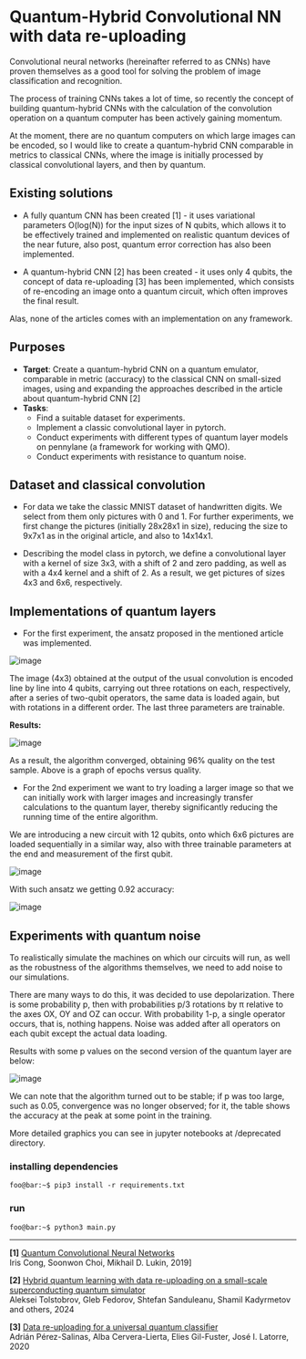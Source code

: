 # Quantum-Hybrid Convolutional NN with data re-uploading

Convolutional neural networks (hereinafter referred to as CNNs) have proven themselves as a good tool for solving the problem of image classification and recognition.

The process of training CNNs takes a lot of time, so recently the concept of building quantum-hybrid CNNs with the calculation of the convolution operation on a quantum computer has been actively gaining momentum.

At the moment, there are no quantum computers on which large images can be encoded, so I would like to create a quantum-hybrid CNN comparable in metrics to classical CNNs, where the image is initially processed by classical convolutional layers, and then by quantum.

## Existing solutions
- A fully quantum CNN has been created [1] - it uses variational parameters O(log(N)) for the input sizes of N qubits, which allows it to be effectively trained and implemented on realistic quantum devices of the near future, also post, quantum error correction has also been implemented.

- A quantum-hybrid CNN [2] has been created - it uses only 4 qubits, the concept of data re-uploading [3] has been implemented, which consists of re-encoding an image onto a quantum circuit, which often improves the final result.

Alas, none of the articles comes with an implementation on any framework.

## Purposes

- **Target**:
Create a quantum-hybrid CNN on a quantum emulator, comparable in metric (accuracy) to the classical CNN on small-sized images, using and expanding the approaches described in the article about quantum-hybrid CNN [2]
- **Tasks**:
    - Find a suitable dataset for experiments.
    - Implement a classic convolutional layer in pytorch.
    - Conduct experiments with different types of quantum layer models on pennylane (a framework for working with QMO).
    - Conduct experiments with resistance to quantum noise.

## Dataset and classical convolution
- For data we take the classic MNIST dataset of handwritten digits. We select from them only pictures with 0 and 1. For further experiments, we first change the pictures (initially 28x28x1 in size), reducing the size to 9x7x1 as in the original article, and also to 14x14x1.

- Describing the model class in pytorch, we define a convolutional layer with a kernel of size 3x3,
with a shift of 2 and zero padding, as well as with a 4x4 kernel and a shift of 2. As a result, we get pictures of sizes 4x3 and 6x6, respectively.

## Implementations of quantum layers
- For the first experiment, the ansatz proposed in the mentioned article was implemented.

![image](https://github.com/Nikait/qcnn_practice/assets/50284221/413cfa73-247f-4eee-af3c-eaceb02b188e)


The image (4x3) obtained at the output of the usual convolution is encoded line by line into 4 qubits, carrying out three rotations on each, respectively, after a series of two-qubit operators, the same data is loaded again, but with rotations in a different order. The last three parameters are trainable.

**Results:**

![image](https://github.com/Nikait/qcnn_practice/assets/50284221/9fde3601-0c14-40e9-a895-17edba53343f)


As a result, the algorithm converged, obtaining 96% quality on the test sample. Above is a graph of epochs versus quality.

- For the 2nd experiment we want to try loading a larger image so that we can initially work with larger images and increasingly transfer calculations to the quantum layer, thereby significantly reducing the running time of the entire algorithm.

We are introducing a new circuit with 12 qubits, onto which 6x6 pictures are loaded sequentially in a similar way, also with three trainable parameters at the end and measurement of the first qubit.

![image](https://github.com/Nikait/qcnn_practice/assets/50284221/75e931a5-265e-4842-8000-18cbd16b62b5)

With such ansatz we getting 0.92 accuracy:

![image](https://github.com/Nikait/qcnn_practice/assets/50284221/9e992cf2-e357-467c-b16a-a95fd92c27da)

## Experiments with quantum noise

To realistically simulate the machines on which our circuits will run, as well as the robustness of the algorithms themselves, we need to add noise to our simulations.

There are many ways to do this, it was decided to use depolarization. There is some probability p, then with probabilities p/3 rotations by π relative to the axes OX, OY and OZ can occur. With probability 1-p, a single operator occurs, that is, nothing happens. Noise was added after all operators on each qubit except the actual data loading.

Results with some p values on the second version of the quantum layer are below:

![image](https://github.com/Nikait/qcnn_practice/assets/50284221/fd50b8e2-ae87-40ca-9f1b-4bff463072eb)

We can note that the algorithm turned out to be stable; if p was too large, such as 0.05, convergence was no longer observed; for it, the table shows the accuracy at the peak at some point in the training.


More detailed graphics you can see in jupyter notebooks at /deprecated directory.


### installing dependencies
```console
foo@bar:~$ pip3 install -r requirements.txt
```
### run
```console
foo@bar:~$ python3 main.py
```

-----

**[1]** [Quantum Convolutional Neural Networks](https://arxiv.org/search/quant-ph?searchtype=author&query=Choi,+S) \
        Iris Cong, Soonwon Choi, Mikhail D. Lukin, 2019]
    
**[2]** [Hybrid quantum learning with data re-uploading on a small-scale superconducting quantum simulator](https://arxiv.org/search/quant-ph?searchtype=author&query=Kadyrmetov,+S) \
        Aleksei Tolstobrov, Gleb Fedorov, Shtefan Sanduleanu, Shamil Kadyrmetov and others, 2024
    
**[3]** [Data re-uploading for a universal quantum classifier](https://arxiv.org/search/quant-ph?searchtype=author&query=Gil-Fuster,+E) \
        Adrián Pérez-Salinas, Alba Cervera-Lierta, Elies Gil-Fuster, José I. Latorre, 2020


